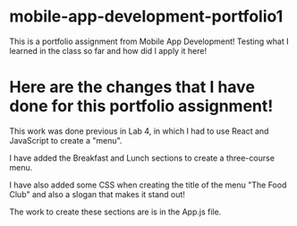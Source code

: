 # mobile-app-development-portfolio1
This is a portfolio assignment from Mobile App Development! Testing what I learned in the class so far and how did I apply it here!

# Here are the changes that I have done for this portfolio assignment!

This work was done previous in Lab 4, in which I had to use React and JavaScript to create a "menu".

I have added the Breakfast and Lunch sections to create a three-course menu. 

I have also added some CSS when creating the title of the menu "The Food Club" and also a slogan that makes it stand out!

The work to create these sections are is in the App.js file.